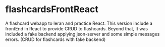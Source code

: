 # flashcardsFrontReact
A flashcard webapp to leran and practice React.
This version include a frontEnd in React to provide CRUD to flashcards. 
Beyond that, It was included a fake backend applying json-server and some simple messages errors. (CRUD for flashcards with fake backend)

